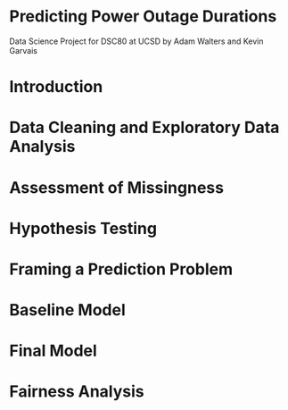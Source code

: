 # Predicting Power Outage Durations
Data Science Project for DSC80 at UCSD
by Adam Walters and Kevin Garvais


# Introduction



# Data Cleaning and Exploratory Data Analysis



# Assessment of Missingness



# Hypothesis Testing



# Framing a Prediction Problem



# Baseline Model



# Final Model



# Fairness Analysis
